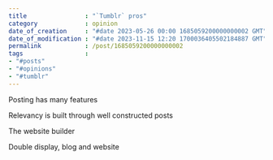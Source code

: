 ```yaml
---
title                : "`Tumblr` pros"
category             : opinion
date_of_creation     : "#date 2023-05-26 00:00 1685059200000000002 GMT"
date_of_modification : "#date 2023-11-15 12:20 1700036405502184887 GMT"
permalink            : /post/1685059200000000002
tags                 : 
- "#posts"
- "#opinions"
- "#tumblr"
---
```


Posting has many features

Relevancy is built through well constructed posts

The website builder

Double display, blog and website
